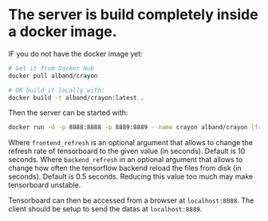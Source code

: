 # The server is build completely inside a docker image.

IF you do not have the docker image yet:
```bash
# Get it from Docker Hub
docker pull alband/crayon

# OR build it locally with:
docker build -t alband/crayon:latest .
```

Then the server can be started with:
```bash
docker run -d -p 8888:8888 -p 8889:8889 --name crayon alband/crayon [frontend_refresh] [backend_refresh]
```
Where `frontend_refresh` is an optional argument that allows to change the refresh rate of tensorboard to the given value (in seconds). Default is 10 seconds.
Where `backend_refresh` in an optional argument that allows to change how often the tensorflow backend reload the files from disk (in seconds). Default is 0.5 seconds. Reducing this value too much may make tensorboard unstable.


Tensorboard can then be accessed from a browser at `localhost:8888`.
The client should be setup to send the datas at `localhost:8889`.
